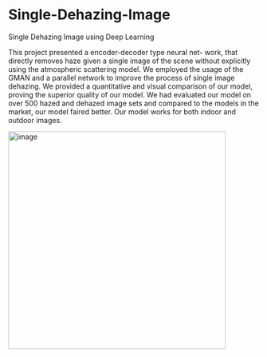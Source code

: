 # Single-Dehazing-Image
Single Dehazing Image using  Deep Learning


This project presented a encoder-decoder type neural net- work, that directly removes
haze given a single image of the scene without explicitly using the atmospheric scattering
model. We employed the usage of the GMAN and a parallel network to improve the process
of single image dehazing. We provided a quantitative and visual comparison of our model,
proving the superior quality of our model. We had evaluated our model on over 500 hazed
and dehazed image sets and compared to the models in the market, our model faired
better. Our model works for both indoor and outdoor images.



<img width="436" alt="image" src="https://user-images.githubusercontent.com/43999083/167935227-31ce030a-e9a4-4616-97b2-950d833ffafb.png">
